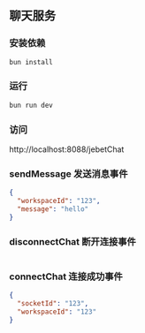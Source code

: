 ## 聊天服务

### 安装依赖

```sh
bun install
```

### 运行

```sh
bun run dev
```

### 访问

http://localhost:8088/jebetChat

### sendMessage 发送消息事件

```json
{
  "workspaceId": "123",
  "message": "hello"
}
```

### disconnectChat 断开连接事件

```

```

### connectChat 连接成功事件

```json
{
  "socketId": "123",
  "workspaceId": "123"
}
```
